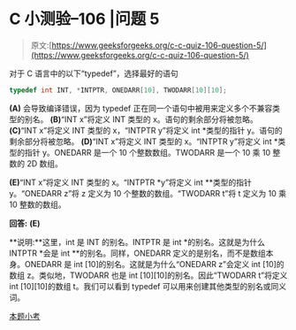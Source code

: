 # C 小测验–106 |问题 5

> 原文:[https://www.geeksforgeeks.org/c-c-quiz-106-question-5/](https://www.geeksforgeeks.org/c-c-quiz-106-question-5/)

对于 C 语言中的以下“typedef”，选择最好的语句

```cpp
typedef int INT, *INTPTR, ONEDARR[10], TWODARR[10][10];
```

**(A)** 会导致编译错误，因为 typedef 正在同一个语句中被用来定义多个不兼容类型的别名。
**(B)**“INT x”将定义 INT 类型的 x。语句的剩余部分将被忽略。
**(C)**“INT x”将定义 INT 类型的 x，“INTPTR y”将定义 int *类型的指针 y。语句的剩余部分将被忽略。
**(D)**“INT x”将定义 INT 类型的 x。“INTPTR y”将定义 int *类型的指针 y。ONEDARR 是一个 10 个整数数组。TWODARR 是一个 10 乘 10 整数的 2D 数组。

**(E)**“INT x”将定义 INT 类型的 x。“INTPTR *y”将定义 int **类型的指针 y。“ONEDARR z”将 z 定义为 10 个整数的数组。“TWODARR t”将 t 定义为 10 乘 10 整数的数组。

**回答:** **(E)**

**说明:**这里，int 是 INT 的别名。INTPTR 是 int *的别名。这就是为什么 INTPTR *会是 int **的别名。同样，ONEDARR 定义的是别名，而不是数组本身。ONEDARR 是 int [10]的别名。这就是为什么“ONEDARR z”会定义 int [10]的数组 z。类似地，TWODARR 也是 int [10][10]的别名。因此“TWODARR t”将定义 int [10][10]的数组 t。我们可以看到 typedef 可以用来创建其他类型的别名或同义词。

[本题小考](https://www.geeksforgeeks.org/c-quiz-106-gq/)